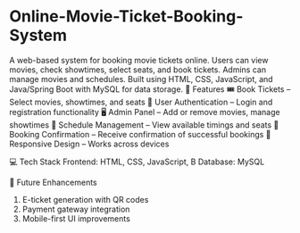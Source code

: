# Online-Movie-Ticket-Booking-System
A web-based system for booking movie tickets online. Users can view movies, check showtimes, select seats, and book tickets. Admins can manage movies and schedules. Built using HTML, CSS, JavaScript, and Java/Spring Boot with MySQL for data storage.
🔧 Features
🎟️ Book Tickets – Select movies, showtimes, and seats
👤 User Authentication – Login and registration functionality
🖥️ Admin Panel – Add or remove movies, manage showtimes
📅 Schedule Management – View available timings and seats
📩 Booking Confirmation – Receive confirmation of successful bookings
🎨 Responsive Design – Works across devices

💻 Tech Stack
Frontend: HTML, CSS, JavaScript, B
Database: MySQL

🚀 Future Enhancements
1. E-ticket generation with QR codes
2. Payment gateway integration
3. Mobile-first UI improvements

